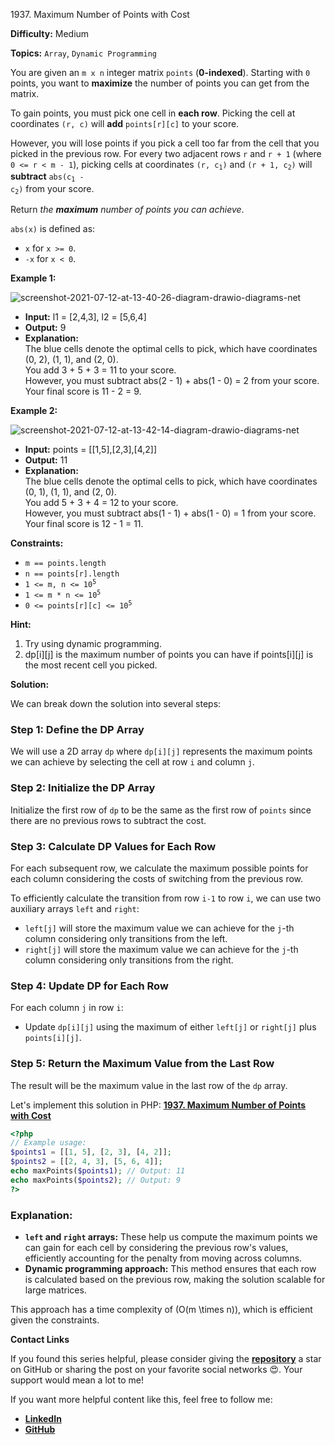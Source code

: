 1937\. Maximum Number of Points with Cost

**Difficulty:** Medium

**Topics:** `Array`, `Dynamic Programming`

You are given an `m x n` integer matrix `points` (**0-indexed**). Starting with `0` points, you want to **maximize** the number of points you can get from the matrix.

To gain points, you must pick one cell in **each row**. Picking the cell at coordinates `(r, c)` will **add** `points[r][c]` to your score.

However, you will lose points if you pick a cell too far from the cell that you picked in the previous row. For every two adjacent rows `r` and `r + 1` (where `0 <= r < m - 1`), picking cells at coordinates <code>(r, c<sub>1</sub>)</code> and <code>(r + 1, c<sub>2</sub>)</code> will **subtract** <code>abs(c<sub>1</sub> - c<sub>2</sub>)</code> from your score.

Return _the **maximum** number of points you can achieve_.

`abs(x)` is defined as:

- `x` for `x >= 0`.
- `-x` for `x < 0`.


**Example 1:**

![screenshot-2021-07-12-at-13-40-26-diagram-drawio-diagrams-net](https://assets.leetcode.com/uploads/2021/07/12/screenshot-2021-07-12-at-13-40-26-diagram-drawio-diagrams-net.png)

- **Input:** l1 = [2,4,3], l2 = [5,6,4]
- **Output:** 9
- **Explanation:**\
  The blue cells denote the optimal cells to pick, which have coordinates (0, 2), (1, 1), and (2, 0).\
  You add 3 + 5 + 3 = 11 to your score.\
  However, you must subtract abs(2 - 1) + abs(1 - 0) = 2 from your score.\
  Your final score is 11 - 2 = 9.

**Example 2:**

![screenshot-2021-07-12-at-13-42-14-diagram-drawio-diagrams-net](https://assets.leetcode.com/uploads/2021/07/12/screenshot-2021-07-12-at-13-42-14-diagram-drawio-diagrams-net.png)

- **Input:** points = [[1,5],[2,3],[4,2]]
- **Output:** 11
- **Explanation:**\
  The blue cells denote the optimal cells to pick, which have coordinates (0, 1), (1, 1), and (2, 0).\
  You add 5 + 3 + 4 = 12 to your score.\
  However, you must subtract abs(1 - 1) + abs(1 - 0) = 1 from your score.\
  Your final score is 12 - 1 = 11.

**Constraints:**

- `m == points.length`
- `n == points[r].length`
- <code>1 <= m, n <= 10<sup>5</sup></code>
- <code>1 <= m * n <= 10<sup>5</sup></code>
- <code>0 <= points[r][c] <= 10<sup>5</sup></code>

**Hint:**
1. Try using dynamic programming.
2. dp[i][j] is the maximum number of points you can have if points[i][j] is the most recent cell you picked.





**Solution:**


We can break down the solution into several steps:

### Step 1: Define the DP Array
We will use a 2D array `dp` where `dp[i][j]` represents the maximum points we can achieve by selecting the cell at row `i` and column `j`.

### Step 2: Initialize the DP Array
Initialize the first row of `dp` to be the same as the first row of `points` since there are no previous rows to subtract the cost.

### Step 3: Calculate DP Values for Each Row
For each subsequent row, we calculate the maximum possible points for each column considering the costs of switching from the previous row.

To efficiently calculate the transition from row `i-1` to row `i`, we can use two auxiliary arrays `left` and `right`:

- `left[j]` will store the maximum value we can achieve for the `j`-th column considering only transitions from the left.
- `right[j]` will store the maximum value we can achieve for the `j`-th column considering only transitions from the right.

### Step 4: Update DP for Each Row
For each column `j` in row `i`:
- Update `dp[i][j]` using the maximum of either `left[j]` or `right[j]` plus `points[i][j]`.

### Step 5: Return the Maximum Value from the Last Row
The result will be the maximum value in the last row of the `dp` array.


Let's implement this solution in PHP: **[1937. Maximum Number of Points with Cost](https://github.com/mah-shamim/leet-code-in-php/tree/main/algorithms/001937-maximum-number-of-points-with-cost/solution.php)**

```php
<?php
// Example usage:
$points1 = [[1, 5], [2, 3], [4, 2]];
$points2 = [[2, 4, 3], [5, 6, 4]];
echo maxPoints($points1); // Output: 11
echo maxPoints($points2); // Output: 9
?>
```

### Explanation:

- **`left` and `right` arrays:** These help us compute the maximum points we can gain for each cell by considering the previous row's values, efficiently accounting for the penalty from moving across columns.
- **Dynamic programming approach:** This method ensures that each row is calculated based on the previous row, making the solution scalable for large matrices.

This approach has a time complexity of \(O(m \times n)\), which is efficient given the constraints.

**Contact Links**

If you found this series helpful, please consider giving the **[repository](https://github.com/mah-shamim/leet-code-in-php)** a star on GitHub or sharing the post on your favorite social networks 😍. Your support would mean a lot to me!

If you want more helpful content like this, feel free to follow me:

- **[LinkedIn](https://www.linkedin.com/in/arifulhaque/)**
- **[GitHub](https://github.com/mah-shamim)**
